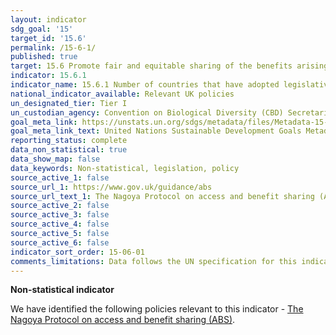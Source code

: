 ```yaml
---
layout: indicator
sdg_goal: '15'
target_id: '15.6'
permalink: /15-6-1/
published: true
target: 15.6 Promote fair and equitable sharing of the benefits arising from the utilization of genetic resources and promote appropriate access to such resources, as internationally agreed
indicator: 15.6.1
indicator_name: 15.6.1 Number of countries that have adopted legislative, administrative and policy frameworks to ensure fair and equitable sharing of benefits
national_indicator_available: Relevant UK policies
un_designated_tier: Tier I
un_custodian_agency: Convention on Biological Diversity (CBD) Secretariat
goal_meta_link: https://unstats.un.org/sdgs/metadata/files/Metadata-15-06-01.pdf
goal_meta_link_text: United Nations Sustainable Development Goals Metadata (PDF 215 KB)
reporting_status: complete
data_non_statistical: true
data_show_map: false
data_keywords: Non-statistical, legislation, policy
source_active_1: false
source_url_1: https://www.gov.uk/guidance/abs
source_url_text_1: The Nagoya Protocol on access and benefit sharing (ABS)
source_active_2: false
source_active_3: false
source_active_4: false
source_active_5: false
source_active_6: false
indicator_sort_order: 15-06-01
comments_limitations: Data follows the UN specification for this indicator. This indicator has been identified in collaboration with topic experts.
---
```

**Non-statistical indicator**

We have identified the following policies relevant to this indicator - [The Nagoya Protocol on access and benefit sharing (ABS)](https://www.gov.uk/guidance/abs).<br><br>